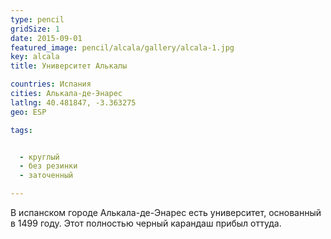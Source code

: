 ```yaml
---
type: pencil
gridSize: 1
date: 2015-09-01
featured_image: pencil/alcala/gallery/alcala-1.jpg
key: alcala
title: Университет Алькалы

countries: Испания
cities: Алькала-де-Энарес
latlng: 40.481847, -3.363275
geo: ESP

tags:


  - круглый
  - без резинки
  - заточенный

---
```


В испанском городе Алькала-де-Энарес есть университет, основанный в 1499 году. Этот полностью черный карандаш прибыл оттуда.

